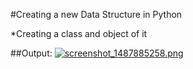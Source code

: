#Creating a new Data Structure in Python

*Creating a class and object of it

##Output:
[![screenshot_1487885258.png](https://s19.postimg.org/i6ix6mgj7/screenshot_1487885258.png)](https://postimg.org/image/gepybpx67/)
